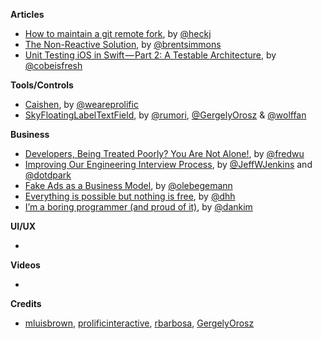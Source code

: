 **Articles**

* [How to maintain a git remote fork](https://rhonabwy.com/2016/04/04/how-to-maintain-a-git-remote-fork/), by [@heckj](https://twitter.com/heckj)
* [The Non-Reactive Solution](http://inessential.com/2016/04/04/the_non-reactive_solution), by [@brentsimmons](https://twitter.com/brentsimmons)
* [Unit Testing iOS in Swift — Part 2: A Testable Architecture](https://medium.com/cobe-mobile/unit-testing-ios-in-swift-part-2-a-testable-architecture-9048aca52e0a), by [@cobeisfresh](https://twitter.com/cobeisfresh)

**Tools/Controls**

* [Caishen](https://github.com/prolificinteractive/Caishen), by [@weareprolific](https://twitter.com/weareprolific)
* [SkyFloatingLabelTextField](https://github.com/Skyscanner/SkyFloatingLabelTextField), by [@rumori](https://twitter.com/rumori), [@GergelyOrosz](https://twitter.com/GergelyOrosz) & [@wolffan](https://twitter.com/wolffan)

**Business**

* [Developers, Being Treated Poorly? You Are Not Alone!](http://fredwu.me/post/142289849178/developers-being-treated-poorly-you-are-not), by [@fredwu](https://twitter.com/fredwu)
* [Improving Our Engineering Interview Process](http://engineering.foursquare.com/2016/04/04/improving-our-engineering-interview-process/), by [@JeffWJenkins](https://twitter.com/JeffWJenkins) and [@dotdpark](https://twitter.com/dotdpark)
* [Fake Ads as a Business Model](http://oleb.net/blog/2016/03/fake-ads-as-a-business-model/), by [@olebegemann](https://twitter.com/olebegemann)
* [Everything is possible but nothing is free](https://m.signalvnoise.com/everything-is-possible-but-nothing-is-free-714b835e8db3), by [@dhh](https://twitter.com/dhh)
* [I’m a boring programmer (and proud of it)](https://m.signalvnoise.com/i-m-a-boring-programmer-and-proud-of-it-d4ac3dd2defe), by [@dankim](https://twitter.com/dankim)

**UI/UX**

* 

**Videos**

* 

**Credits**

* [mluisbrown](https://github.com/mluisbrown), [prolificinteractive](https://github.com/prolificiinteractive), [rbarbosa](https://github.com/rbarbosa), [GergelyOrosz](https://github.com/gergelyorosz)
